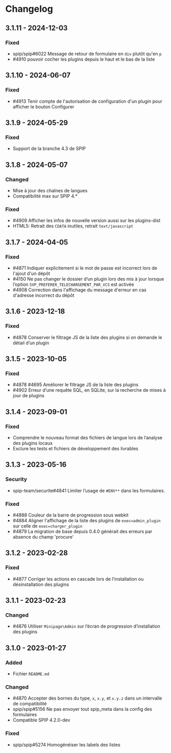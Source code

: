 # Changelog

## 3.1.11 - 2024-12-03

### Fixed

- spip/spip#6022 Message de retour de formulaire en `div` plutôt qu'en `p`
- #4910 pouvoir cocher les plugins depuis le haut et le bas de la liste

## 3.1.10 - 2024-06-07

### Fixed

- #4913 Tenir compte de l'autorisation de configuration d'un plugin pour afficher le bouton Configurer

## 3.1.9 - 2024-05-29

### Fixed

- Support de la branche 4.3 de SPIP

## 3.1.8 - 2024-05-07

### Changed

- Mise à jour des chaînes de langues
- Compatibilité max sur SPIP 4.*

### Fixed

- #4909 Afficher les infos de nouvelle version aussi sur les plugins-dist
- HTML5: Retrait des `CDATA` inutiles, retrait `text/javascript`

## 3.1.7 - 2024-04-05

### Fixed

- #4871 Indiquer explicitement si le mot de passe est incorrect lors de l'ajout d'un dépôt
- #4150 Ne pas changer le dossier d’un plugin lors des mis à jour lorsque l’option `SVP_PREFERER_TELECHARGEMENT_PAR_VCS` est activée
- #4908 Correction dans l'affichage du message d'erreur en cas d'adresse incorrect du dépôt

## 3.1.6 - 2023-12-18

### Fixed

- #4878 Conserver le filtrage JS de la liste des plugins si on demande le détail d’un plugin

## 3.1.5 - 2023-10-05

### Fixed

- #4878 #4695 Améliorer le filtrage JS de la liste des plugins
- #4902 Erreur d’une requête SQL, en SQLite, sur la recherche de mises à jour de plugins

## 3.1.4 - 2023-09-01

### Fixed

- Comprendre le nouveau format des fichiers de langue lors de l’analyse des plugins locaux
- Exclure les tests et fichiers de développement des livrables

## 3.1.3 - 2023-05-16

### Security

- spip-team/securite#4841 Limiter l’usage de `#ENV**` dans les formulaires.

### Fixed

- #4888 Couleur de la barre de progression sous webkit
- #4884 Aligner l'affichage de la liste des plugins de `exec=admin_plugin` sur celle de `exec=charger_plugin`
- #4879 La migration de base depuis 0.4.0 générait des erreurs par absence du champ 'procure'

## 3.1.2 - 2023-02-28

### Fixed

- #4877 Corriger les actions en cascade lors de l’installation ou désinstallation des plugins


## 3.1.1 - 2023-02-23

### Changed

- #4876 Utiliser `Minipage\Admin` sur l’écran de progression d’installation des plugins


## 3.1.0 - 2023-01-27

### Added

- Fichier `README.md`

### Changed

- #4870 Accepter des bornes du type, `x`, `x.y`, et `x.y.z` dans un intervalle de compatibilité
- spip/spip#5156 Ne pas envoyer tout spip_meta dans la config des formulaires
- Compatible SPIP 4.2.0-dev

### Fixed

- spip/spip#5274 Homogénéiser les labels des listes
